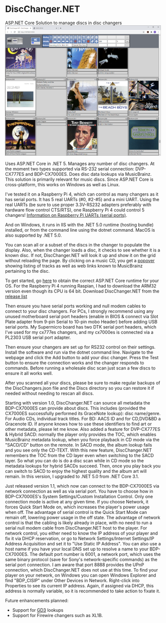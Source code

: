 # DiscChanger.NET
ASP.NET Core Solution to manage discs in disc changers
<img src="doc/DiscChanger.NET.png" />

Uses ASP.NET Core in .NET 5. Manages any number of disc changers. At the moment two types supported via RS-232 serial connection: DVP-CX777ES and BDP-CX7000ES. Does disc data lookups via MusicBrainz. This solution is primarily relevant for music discs. Since ASP.NET Core is cross-platform, this works on Windows as well as Linux. 

I've tested it on a Raspberry Pi 4, which can control as many changers as it has serial ports. It has 5 real UARTs (#0, #2-#5) and a mini UART. Using the real UARTs (be sure to use proper 3.3V-RS232 adapters preferably with hardware flow control CTS/RTS), one Raspberry Pi 4 could control 5 changers! <a href="https://www.raspberrypi.org/documentation/configuration/uart.md">Information on Raspberry Pi UARTs (serial ports)</a>.

And on Windows, it runs in IIS with the .NET 5.0 runtime (hosting bundle) installed, or from the command line using the dotnet command. MacOS is also supported by .NET 5.0.

You can scan all or a subset of the discs in the changer to populate the display. Also, when the changer loads a disc, it checks to see whether it is a known disc. If not, DiscChanger.NET will look it up and show it on the grid without reloading the page. By clicking on a music CD, you get a <a href="doc/DiscChanger.NET Popover audio tracks and links.png">popover</a> showing listing of tracks as well as web links known to MusicBrainz pertaining to the disc.

To get started, go <a href="https://dotnet.microsoft.com/download/dotnet/5.0">here</a> to obtain the correct ASP.NET Core runtime for your OS. For the Raspberry Pi 4 running Raspian, I had to download the ARM32 version even though its CPU is 64 bit. Download DiscChanger.NET from the <a href="https://github.com/hugo-lyppens/DiscChanger.NET/releases">release list</a>

Then ensure you have serial ports working and null modem cables to connect to your disc changers. For PCs, I strongly recommend using any unused motherboard serial port headers (enable in BIOS & connect via Slot Plate adapter from 9-pin Serial to 10-pin mobo Header) before adding USB serial ports. My Supermicro board has two DTK serial port headers, which I've used for my cx777es changers, and my cx7000es is connected via a PL2303 USB serial port adapter.

Then ensure your changers are set up for RS232 control on their settings. Install the software and run via the dotnet command line. Navigate to the webpage and click the Add button to add your disc changer. Press the Test button to ensure the connection works and the changer responds to commands. Before running a wholesale disc scan just scan a few discs to ensure it all works well.

After you scanned all your discs, please be sure to make regular backups of the DiscChangers.json file and the Discs directory so you can restore it if needed without needing to rescan all discs.

Starting with version 1.0, DiscChanger.NET can source all metadata the BDP-CX7000ES can provide about discs. This includes (provided the CX7000ES successfully performed its GraceNote lookup): disc name/genre. For Audio CDs, individual track titles. For BD: AACS ID and for CD,DVD&BD a Gracenote ID. If anyone knows how to use these identifiers to find art or other metadata, please let me know. Also added a feature for DVP-CX777ES & Hybrid SACD: normally the player only provides the TOC, which enables MusicBrainz metadata lookup, when you force playback in CD mode via the "SACD/CD" button on the remote. In SACD mode, the album lookup fails and you see only the CD-TEXT. With this new feature, DiscChanger.NET remembers the TOC from the CD layer even when switching to the SACD layer. So what you can do is do a disc scan while in CD mode so the metadata lookups for hybrid SACDs succeed. Then, once you play back you can switch to SACD to enjoy the highest quality and the album art will remain. In this version, I upgraded to .NET 5.0 from .NET Core 3.1.

Just released version 1.1, which now can connect to the BDP-CX7000ES via network connection as well as via serial port. You have to choose how in BDP-CX7000ES's System Settings/Custom Installation Control.  Only one connection mode is active at any given time. If you choose Network, it forces Quick Start Mode on, which increases the player's power usage when off. The advantage of serial control is the Quick Start Mode can remain off, lowering power usage in the off state. The advantage of network control is that the cabling is likely already in place, with no need to run a serial null modem cable from DiscChanger.NET host to the player. For network control, you either need to know the IP address of your player and fix it via DHCP reservation, or go to Network Settings/Internet Settings/IP Address Acquisition and set it to "Use Static IP Address". You can also use a host name if you have your local DNS set up to resolve a name to your BDP-CX7000ES. The default port number is 6001, a network port, which uses the same binary protocol (save for Sony's network-specific commands) as the serial port connection. I am aware that port 8888 provides the UPnP connection, which DiscChanger.NET does not use at this time. To find your player on your network, on Windows you can open Windows Explorer and find "BDP_CISIP" under Other Devices in Network. Right-click into Properties to see its current IP address. Again, if assigned via DHCP, this address is normally variable, so it is recommended to take action to fixate it.

Future enhancements planned:
- Support for <a href="https://www.getdigitaldata.com/GD3.aspx">GD3</a> lookups
- Support for Firewire changers such as XL1B.
